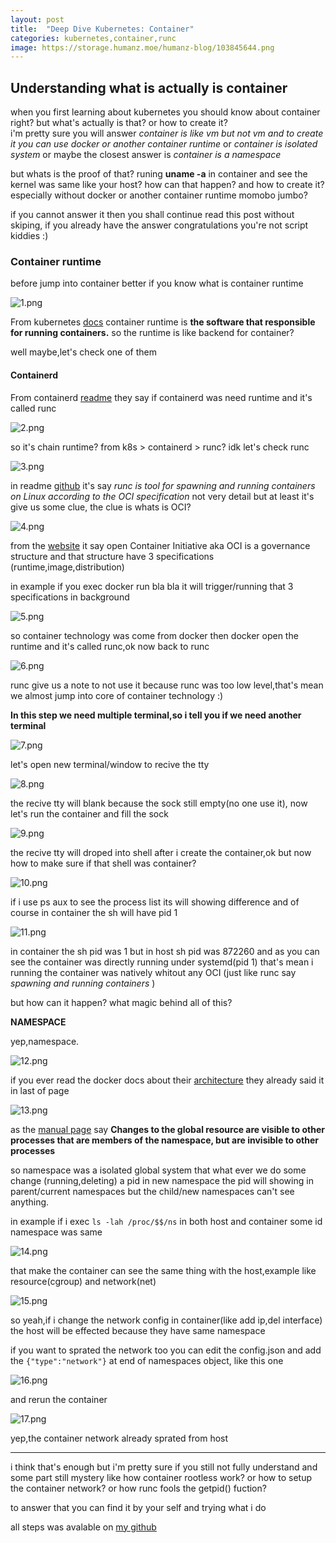 ```yaml
---
layout: post
title:  "Deep Dive Kubernetes: Container"
categories: kubernetes,container,runc
image: https://storage.humanz.moe/humanz-blog/103845644.png
---
```


## Understanding what is actually is container
when you first learning about kubernetes you should know about container right? but what's actually is that? or how to create it?   
i'm pretty sure you will answer *container is like vm but not vm and to create it you can use docker or another container runtime* or *container is isolated system* or maybe the closest answer is *container is a namespace*

but whats is the proof of that? runing **uname -a** in container and see the kernel was same like your host? how can that happen? and how to create it? especially without docker or another container runtime momobo jumbo?

if you cannot answer it then you shall continue read this post without skiping, if you already have the answer congratulations you're not script kiddies :)


### Container runtime
before jump into container better if you know what is container runtime

![1.png](../../assets/img/kubernetes/container/1.png)

From kubernetes [docs](https://kubernetes.io/docs/setup/production-environment/container-runtimes/) container runtime is **the software that responsible for running containers.** so the runtime is like backend for container? 

well maybe,let's check one of them

#### Containerd
From containerd [readme](https://github.com/containerd/containerd#runtime-requirements) they say if containerd was need runtime and it's called runc

![2.png](../../assets/img/kubernetes/container/2.png)

so it's chain runtime? from k8s > containerd > runc? idk let's check runc

![3.png](../../assets/img/kubernetes/container/3.png)

in readme [github](https://github.com/opencontainers/runc#runc) it's say *runc is tool for spawning and running containers on Linux according to the OCI specification* not very detail but at least it's give us some clue, the clue is whats is OCI?

![4.png](../../assets/img/kubernetes/container/4.png)

from the [website](https://opencontainers.org/about/overview/) it say open Container Initiative aka OCI is a governance structure and that structure have 3 specifications (runtime,image,distribution)

in example if you exec docker run bla bla it will trigger/running that 3 specifications in background

![5.png](../../assets/img/kubernetes/container/5.png)

so container technology was come from docker then docker open the runtime and it's called runc,ok now back to runc


![6.png](../../assets/img/kubernetes/container/6.png)

runc give us a note to not use it because runc was too low level,that's mean we almost jump into core of container technology :)

**In this step we need multiple terminal,so i tell you if we need another terminal**

![7.png](../../assets/img/kubernetes/container/7.png)

let's open new terminal/window to recive the tty

![8.png](../../assets/img/kubernetes/container/8.png)

the recive tty will blank because the sock still empty(no one use it), now let's run the container and fill the sock

![9.png](../../assets/img/kubernetes/container/9.png)

the recive tty will droped into shell after i create the container,ok but now how to make sure if that shell was container?

![10.png](../../assets/img/kubernetes/container/10.png)

if i use ps aux to see the process list its will showing difference and of course in container the sh will have pid 1

![11.png](../../assets/img/kubernetes/container/11.png)

in container the sh pid was 1 but in host sh pid was 872260 and as you can see the container was directly running under systemd(pid 1) that's mean i running the container was natively whitout any OCI (just like runc say *spawning and running containers* )

but how can it happen? what magic behind all of this?

**NAMESPACE**

yep,namespace.

![12.png](../../assets/img/kubernetes/container/12.png)

if you ever read the docker docs about their [architecture](https://docs.docker.com/get-started/overview/#docker-architecture) they already said it in last of page

![13.png](../../assets/img/kubernetes/container/13.png)

as the [manual page](https://man7.org/linux/man-pages/man7/namespaces.7.html) say **Changes to the global resource are visible to other processes that are members of the namespace, but are invisible to other processes**

so namespace was a isolated global system that what ever we do some change (running,deleting) a pid in new namespace the pid will showing in parent/current namespaces but the child/new namespaces can't see anything.

in example if i exec `ls -lah /proc/$$/ns` in both host and container some id namespace was same

![14.png](../../assets/img/kubernetes/container/14.png)

that make the container can see the same thing with the host,example like resource(cgroup) and network(net)

![15.png](../../assets/img/kubernetes/container/15.png)

so yeah,if i change the network config in container(like add ip,del interface) the host will be effected because they have same namespace

if you want to sprated the network too you can edit the config.json and add the `{"type":"network"}` at end of namespaces object, like this one

![16.png](../../assets/img/kubernetes/container/16.png)

and rerun the container


![17.png](../../assets/img/kubernetes/container/17.png)


yep,the container network already sprated from host

------------------------------------------------------------------------------------------------------------------------------------------------------------------------
i think that's enough but i'm pretty sure if you still not fully understand and some part still mystery like how container rootless work? or how to setup the container network? or how runc fools the getpid() fuction?

to answer that you can find it by your self and trying what i do 

all steps was avalable on [my github](https://github.com/JustHumanz/Kube-dojo/blob/master/Pods/Container.md)


